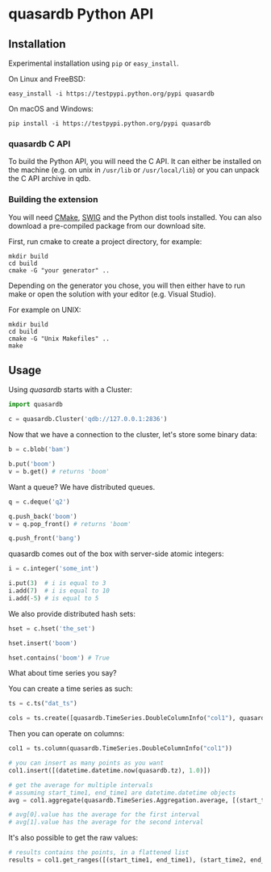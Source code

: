 # quasardb Python API

## Installation

Experimental installation using `pip` or `easy_install`.

On Linux and FreeBSD:

```
easy_install -i https://testpypi.python.org/pypi quasardb
```

On macOS and Windows:

```
pip install -i https://testpypi.python.org/pypi quasardb
```

### quasardb C API

To build the Python API, you will need the C API. It can either be installed on the machine (e.g. on unix in `/usr/lib` or `/usr/local/lib`) or you can unpack the C API archive in qdb.

### Building the extension

You will need [CMake](http://www.cmake.org/), [SWIG](http://www.swig.org/) and the Python dist tools installed. You can also download a pre-compiled package from our download site.

First, run cmake to create a project directory, for example:

```
mkdir build
cd build
cmake -G "your generator" ..
```

Depending on the generator you chose, you will then either have to run make or open the solution with your editor (e.g. Visual Studio).

For example on UNIX:

```
mkdir build
cd build
cmake -G "Unix Makefiles" ..
make
```

## Usage

Using *quasardb* starts with a Cluster:

```python
import quasardb

c = quasardb.Cluster('qdb://127.0.0.1:2836')
```

Now that we have a connection to the cluster, let's store some binary data:

```python
b = c.blob('bam')

b.put('boom')
v = b.get() # returns 'boom'
```

Want a queue? We have distributed queues.

```python
q = c.deque('q2')

q.push_back('boom')
v = q.pop_front() # returns 'boom'

q.push_front('bang')
```

quasardb comes out of the box with server-side atomic integers:

```python
i = c.integer('some_int')

i.put(3)  # i is equal to 3
i.add(7)  # i is equal to 10
i.add(-5) # is equal to 5
```

We also provide distributed hash sets:

```python
hset = c.hset('the_set')

hset.insert('boom')

hset.contains('boom') # True
```

What about time series you say?

You can create a time series as such:

```python
ts = c.ts("dat_ts")

cols = ts.create([quasardb.TimeSeries.DoubleColumnInfo("col1"), quasardb.TimeSeries.BlobColumnInfo("col2")])
```

Then you can operate on columns:

```python
col1 = ts.column(quasardb.TimeSeries.DoubleColumnInfo("col1"))

# you can insert as many points as you want
col1.insert([(datetime.datetime.now(quasardb.tz), 1.0)])

# get the average for multiple intervals
# assuming start_time1, end_time1 are datetime.datetime objects
avg = col1.aggregate(quasardb.TimeSeries.Aggregation.average, [(start_time1, end_time1), (start_time2, end_time2)])

# avg[0].value has the average for the first interval
# avg[1].value has the average for the second interval
```

It's also possible to get the raw values:

```python
# results contains the points, in a flattened list
results = col1.get_ranges([(start_time1, end_time1), (start_time2, end_time2)])
```